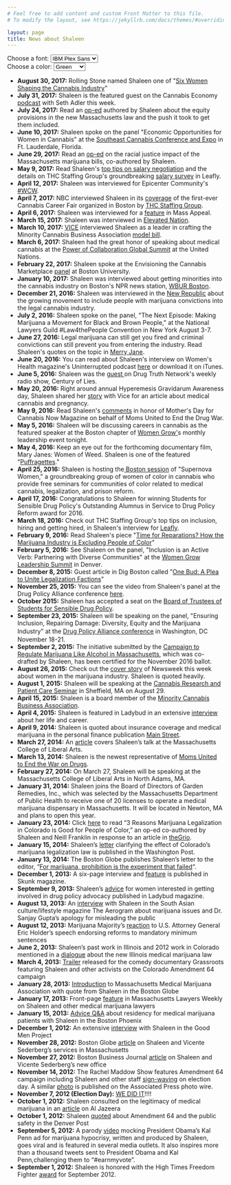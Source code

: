 ```yaml
---
# Feel free to add content and custom Front Matter to this file.
# To modify the layout, see https://jekyllrb.com/docs/themes/#overriding-theme-defaults

layout: page
title: News about Shaleen
---
```

<div class="customizerr">
<label for="font-select">Choose a font:</label>
 <select id="font-select" onchange="customizeFont()">
    <option value="IBM Plex Sans">IBM Plex Sans</option>
  <option value="Work Sans">Work Sans</option>
  <option value="Roboto">Roboto</option>
</select> 
<br />
<label for="color-select">Choose a color:</label>
 <select id="color-select" onchange="customizeColor()">
  <option value="green">Green</option>
  <option value="magenta">Magenta</option>
  <option value="blue">Blue</option>
</select> 
</div>
<ul>
<li><b>August 30, 2017:</b> Rolling Stone named Shaleen one of "<a href="http://www.rollingstone.com/culture/lists/weed-warriors-women-shaping-pot-industry-w500508/shaleen-title-w500510">Six Women Shaping the Cannabis Industry</a>"</li>
<li><b>July 31, 2017:</b> Shaleen is the featured guest on the Cannabis Economy <a href="https://twitter.com/canneconomy/status/892083767241830401">podcast</a> with Seth Adler this week.</li>
<li><b>July 24, 2017:</b> Read an <a href="https://www.leafly.com/news/politics/activists-turned-bad-massachusetts-bill-great-law">op-ed</a> authored by Shaleen about the equity provisions in the new Massachusetts law and the push it took to get them included.</li>
<li><b>June 10, 2017:</b> Shaleen spoke on the panel "Economic Opportunities for Women in Cannabis" at the <a href="https://seccexpo.com/">Southeast Cannabis Conference and Expo</a> in Ft. Lauderdale, Florida. </li>
<li><b>June 29, 2017:</b> Read an <a href="https://commonwealthmagazine.org/politics/marijuana-law-must-address-race-impact-of-war-on-drugs/">op-ed</a> on the racial justice impact of the Massachusetts marijuana bills, co-authored by Shaleen. </li>
<li><b>May 9, 2017:</b> Read Shaleen's <a href="https://www.leafly.com/news/industry/negotiate-better-salary-take-job">top tips on salary negotiation</a> and the details on THC Staffing Group's groundbreaking <a href="http://www.thcstaffinggroup.com/salary">salary survey</a> in Leafly.</li>
<li><b>April 12, 2017:</b> Shaleen was interviewed for Epicenter Community's <a href="https://medium.com/epicenter-community/wcw-shaleen-title-5582246a09f3">#WCW</a>.</li>
<li><b>April 7, 2017:</b> NBC interviewed Shaleen in its <a href="http://www.nbcboston.com/on-air/as-seen-on/WEB-Audrey-Cannabis-Career-Fair_NECN-418589873.html">coverage</a> of the first-ever Cannabis Career Fair organized in Boston by <a href="thcstaffinggroup.com">THC Staffing Group</a>.</li>
<li><b>April 6, 2017:</b> Shaleen was interviewed for a <a href="https://massappeal.com/hey-youre-cool-shaleen/">feature</a> in Mass Appeal.</li>
<li><b>March 15, 2017:</b> Shaleen was interviewed in <a href="http://elevatednation.com/minority-cannabis-business-association-offers-model-legalization-bill/">Elevated Nation</a>.</li>
<li><b>March 10, 2017:</b> <a href="https://news.vice.com/story/heres-the-plan-to-make-legal-weed-lucrative-for-more-than-just-white-people">VICE</a> interviewed Shaleen as a leader in crafting the Minority Cannabis Business Association <a href="minoritycannabis.org/model-bill.html">model bill</a>.</li>
<li><b>March 6, 2017:</b> Shaleen had the great honor of speaking about medical cannabis at the <a href="http://www.impactleadership21.com/power-of-collaboration.html">Power of Collaboration Global Summit</a> at the United Nations.</li>
<li><b>February 22, 2017:</b> Shaleen spoke at the Envisioning the Cannabis Marketplace <a href="https://www.eventbrite.com/e/panel-discussion-beyond-stigma-envisioning-the-cannabis-marketplace-registration-31890315793?aff=erellivmlt">panel</a> at Boston University.</li>
<li><b>January 10, 2017:</b> Shaleen was interviewed about getting minorities into the cannabis industry on Boston's NPR news station, <a href="http://www.wbur.org/radioboston/2017/01/10/minority-entrepreneurs-marijuana">WBUR Boston</a>.</li>
<li><b>December 21, 2016:</b> Shaleen was interviewed in the <a href="https://newrepublic.com/article/139443/growing-movement-marijuana-amnesty">New Republic</a> about the growing movement to include people with marijuana convictions into the legal cannabis industry.</li>
<li><b>July 2, 2016:</b> Shaleen spoke on the panel, "The Next Episode: Making Marijuana a Movement for Black and Brown People," at the National Lawyers Guild #Law4thePeople Convention in New York August 3-7.</li>
<li><b>June 27, 2016:</b> Legal marijuana can still get you fired and criminal convictions can still prevent you from entering the industry. Read Shaleen's quotes on the topic in <a href="https://www.merryjane.com/news/legal-weed-can-still-get-you-fired">Merry Jane</a>.</li>
<li><b>June 20, 2016:</b> You can read about Shaleen's interview on Women's Health magazine's Uninterrupted podcast <a href="http://www.womenshealthmag.com/life/uninterrupted-shaleen-title">here</a> or download it on iTunes. </li>
<li><b>June 5, 2016:</b> Shaleen was the <a href="http://www.drugtruth.net/cms/node/5852">guest </a>on Drug Truth Network's weekly radio show, Century of Lies.</li>
<li><b>May 20, 2016:</b> Right around annual Hyperemesis Gravidarum Awareness day, Shaleen shared her <a href="http://motherboard.vice.com/read/marijuana-pregnant-women-torri-metz">story</a> with Vice for an article about medical cannabis and pregnancy.</li>
<li><b>May 9, 2016:</b> Read Shaleen's <a href="http://cannabisnowmagazine.com/current-events/moms-uniting-end-war-drugs">comments</a> in honor of Mother's Day for Cannabis Now Magazine on behalf of Moms United to End the Drug War.</li>
<li><b>May 5, 2016:</b> Shaleen will be discussing careers in cannabis as the featured speaker at the Boston chapter of <a href="womengrow.com">Women Grow'</a>s monthly leadership event tonight. </li>
<li><b>May 4, 2016:</b> Keep an eye out for the forthcoming documentary film, Mary Janes: Women of Weed. Shaleen is one of the featured "<a href="http://maryjanesfilm.com/shaleen-title-co-founder-of-thc-staffing-group/">Puffragettes</a>."</li>
<li><b>April 25, 2016:</b> Shaleen is hosting the<a href="https://www.eventbrite.com/e/shades-of-green-the-national-state-of-cannabis-for-people-of-color-tickets-24334800042"> Boston session</a> of "Supernova Women," a groundbreaking group of women of color in cannabis who provide free seminars for communities of color related to medical cannabis, legalization, and prison reform.</li>
<li><b>April 17, 2016:</b> Congratulations to Shaleen for winning Students for Sensible Drug Policy's Outstanding Alumnus in Service to Drug Policy Reform award for 2016.</li>
<li><b>March 18, 2016:</b> Check out THC Staffing Group's top tips on inclusion, hiring and getting hired, in Shaleen's interview for <a href="https://www.leafly.com/news/industry/a-top-cannabis-recruiter-on-hiring-and-getting-hired-in-the-canna">Leafly</a>.</li>
<li><b>February 9, 2016:</b> Read Shaleen's piece "<a href="Time for Reparations? How the Marijuana Industry Is Excluding People of Color">Time for Reparations? How the Marijuana Industry is Excluding People of Color</a>"</li>
<li><b>February 5, 2016:</b> See Shaleen on the panel, "Inclusion is an Active Verb: Partnering with Diverse Communities" at the <a href="http://womengrow.com/2016-women-grow-conference/">Women Grow Leadership Summit</a> in Denver.</li>
<li><b>December 8, 2015:</b> Guest article in Dig Boston called "<a href="https://digboston.com/one-bud-a-plea-to-unite-legalization-factions/">One Bud: A Plea to Unite Legalization Factions</a>"</li>
<li><b>November 25, 2015:</b> You can see the video from Shaleen's panel at the Drug Policy Alliance conference <a href="https://www.youtube.com/watch?v=Ek-WMrjv0Qk&amp;feature=youtu.be">here</a>.</li>
<li><b>October 2015:</b> Shaleen has accepted a seat on the <a href="http://ssdp.org/about/board/">Board of Trustees of Students for Sensible Drug Policy</a>. </li>
<li><b>September 23, 2015:</b> Shaleen will be speaking on the panel, "Ensuring Inclusion, Repairing Damage: Diversity, Equity and the Marijuana Industry" at the <a style="line-height: 1.5em;" href="http://www.reformconference.org/program/educational-program">Drug Policy Alliance conference</a> in Washington, DC November 18-21.</li>
<li><b>September 2, 2015:</b> The initiative submitted by the <a href="regulatemassachusetts.org">Campaign to Regulate Marijuana Like Alcohol in Massachusetts</a>, which was co-drafted by Shaleen, has been certified for the November 2016 ballot.</li>
<li><b>August 26, 2015:</b> Check out the <a href="http://www.newsweek.com/2015/08/28/women-weed-how-legal-marijuana-could-be-first-billion-dollar-industry-not-364249.html?utm_source=Women+Grow+Newsletter&amp;utm_campaign=15e2fabc9a-Newsletter_8_25_20158_24_2015&amp;utm_medium=email&amp;utm_term=0_e632ba8fc8-15e2fabc9a-195552725&amp;mc_cid=15e2fabc9a&amp;mc_eid=ebd9915024">cover story</a> of Newsweek this week about women in the marijuana industry. Shaleen is quoted heavily.</li>
<li><b>August 1, 2015:</b> Shaleen will be speaking at the <a href="http://www.eventbrite.com/e/cannabis-research-and-patient-care-seminar-tickets-16966239479">Cannabis Research and Patient Care Seminar</a> in Sheffield, MA on August 29.</li>
<li><b>April 15, 2015:</b> Shaleen is a board member of the <a href="http://minoritycannabis.org/">Minority Cannabis Business Association</a>.</li>
<li><b>April 4, 2015:</b> Shaleen is featured in Ladybud in an extensive <a href="http://www.ladybud.com/2015/04/14/lady-business-shaleen-title-of-thc-staffing/">interview</a> about her life and career.</li>
<li><b>April 9, 2014:</b> Shaleen is quoted about insurance coverage and medical marijuana in the personal finance publication <a href="http://www.mainstreet.com/article/moneyinvesting/insurance/what-obamacare-wont-change-no-coverage-medicinal-marijuana?page=2" target="_blank">Main Street</a>.</li>
<li><b>March 27, 2014:</b> An <a href="http://www.theonlinebeacon.com/ssdp-presents-winning-war-drugs/" target="_blank">article</a> covers Shaleen’s talk at the Massachusetts College of Liberal Arts.</li>
<li><b>March 13, 2014:</b> Shaleen is the newest representative of <a href="http://momsunited.net/" target="_blank">Moms United to End the War on Drugs</a>.</li>
<li><b>February 27, 2014:</b> On March 27, Shaleen will be speaking at the Massachusetts College of Liberal Arts in North Adams, MA.</li>
<li><b>January 31, 2014:</b> Shaleen joins the Board of Directors of Garden Remedies, Inc., which was selected by the Massachusetts Department of Public Health to receive one of 20 licenses to operate a medical marijuana dispensary in Massachusetts. It will be located in Newton, MA and plans to open this year. </li>
<li><b>January 23, 2014:</b> Click <a href="http://www.huffingtonpost.com/neill-franklin/marijuana-legalization-race-racism-minorities_b_4651456.html" target="_blank">here</a> to read “3 Reasons Marijuana Legalization in Colorado is Good for People of Color,” an op-ed co-authored by Shaleen and Neill Franklin in response to an article in <a href="http://thegrio.com/" target="_blank">theGrio</a>.</li>
<li><b>January 15, 2014:</b> Shaleen’s <a href="http://www.washingtonpost.com/opinions/smoking-out-the-meaning-in-colorados-marijuana-law/2014/01/15/9549a020-7d30-11e3-97d3-b9925ce2c57b_story.html" target="_blank">letter</a> clarifying the effect of Colorado’s marijuana legalization law is published in the Washington Post.</li>
<li><b>January 13, 2014:</b> The Boston Globe publishes Shaleen’s letter to the editor, “<a href="http://www.bostonglobe.com/opinion/editorials/2014/01/13/for-marijuana-prohibition-experiment-that-failed/jI8D8njNpPbOfw5PzzniGK/story.html" target="_blank">For marijuana, prohibition is the experiment that failed</a>“.</li>
<li><b>December 1, 2013:</b> A six-page interview and <a href="http://massmedicalmarijuana.com/assets/Skunk-article-final-version.pdf" target="_blank">feature</a> is published in Skunk magazine.</li>
<li><b>September 9, 2013:</b> Shaleen’s <a href="http://www.ladybud.com/2013/09/09/lean-whichever-way-you-want-women-are-the-key-to-drug-policy-wins/" target="_blank">advice</a> for women interested in getting involved in drug policy advocacy published in Ladybud magazine.</li>
<li><b>August 13, 2013:</b> An <a href="http://theaerogram.com/a-medical-marijuana-activist-shares-her-thoughts-on-sanjay-guptas-change-of-heart/" target="_blank">interview</a> with Shaleen in the South Asian culture/lifestyle magazine The Aerogram about marijuana issues and Dr. Sanjay Gupta’s apology for misleading the public</li>
<li><b>August 12, 2013:</b> Marijuana Majority’s <a href="http://marijuana-majority.com.s133485.gridserver.com/reaction-to-attorney-general-eric-holders-drug-reform-proposals/" target="_blank">reaction</a> to U.S. Attorney General Eric Holder’s speech endorsing reforms to mandatory minimum sentences</li>
<li><b>June 2, 2013:</b> Shaleen’s past work in Illinois and 2012 work in Colorado mentioned in a <a href="http://www.thecompassionchronicles.com/2013/06/02/dialoguing-with-danielle-schumacher-cannabising-politics-the-present-now-part-2-of-3/" target="_blank">dialogue</a> about the new Illinois medical marijuana law</li>
<li><b>March 4, 2013:</b> <a href="http://vimeo.com/57079744" target="_blank">Trailer</a> released for the comedy documentary Grassroots featuring Shaleen and other activists on the Colorado Amendment 64 campaign</li>
<li><b>January 28, 2013:</b> <a href="http://bostonherald.com/business/business_markets/2013/01/medical_marijuana_trade_group_formed_massachusetts" target="_blank">Introduction</a> to Massachusetts Medical Marijuana Association with quote from Shaleen in the Boston Globe</li>
<li><b>January 17, 2013:</b> Front-page <a href="http://masslawyersweekly.com/2013/01/17/getting-into-the-weeds/" target="_blank">feature</a> in Massachusetts Lawyers Weekly on Shaleen and other medical marijuana lawyers</li>
<li><b>January 15, 2013:</b> <a href="http://thephoenix.com/boston/news/150225-california-pot-rx-legal-in-ma/" target="_blank">Advice Q&amp;A</a> about residency for medical marijuana patients with Shaleen in the Boston Phoenix</li>
<li><b>December 1, 2012:</b> An extensive <a href="http://goodmenproject.com/featured-content/are-you-in-the-marijuana-majority/" target="_blank">interview</a> with Shaleen in the Good Men Project</li>
<li><b>November 28, 2012:</b> Boston Globe <a href="http://www.boston.com/businessupdates/2012/11/27/lawyers-offer-lessons-how-open-medical-marijuana-dispensary-massachusetts/GsVtVdM0fQcQ8L0tbmXnSN/story.html" target="_blank">article</a> on Shaleen and Vicente Sederberg’s services in Massachusetts</li>
<li><b>November 27, 2012:</b> Boston Business Journal <a href="http://www.bizjournals.com/boston/news/2012/11/27/law-firm-opens-boston-office-to-handle.html" target="_blank">article</a> on Shaleen and Vicente Sederberg’s new office</li>
<li><b>November 14, 2012:</b> The Rachel Maddow Show features Amendment 64 campaign including Shaleen and other staff <a href="https://fbcdn-sphotos-h-a.akamaihd.net/hphotos-ak-prn1/536565_10102034095388350_1320581475_n.jpg" target="_blank">sign-waving</a> on election day. A similar <a href="https://sphotos-a.xx.fbcdn.net/hphotos-frc3/p480x480/405131_10100416990305024_76330962_n.jpg" target="_blank">photo</a> is published on the Associated Press photo wire.</li>
<li><b>November 7, 2012 (Election Day):</b> <a href="http://www.regulatemarijuana.org/news/colorado-makes-history-64-wins" target="_blank">WE DID IT</a>!!!!</li>
<li><b>October 1, 2012:</b> Shaleen consulted on the legitimacy of medical marijuana in an <a href="http://www.aljazeera.com/indepth/opinion/2012/09/2012930132459654172.html?fb_action_ids=10101925936848930&amp;fb_action_types=og.recommends&amp;fb_source=aggregation&amp;fb_aggregation_id=288381481237582" target="_blank">article</a> on Al Jazeera</li>
<li><b>October 1, 2012:</b> Shaleen <a href="http://www.denverpost.com/recommended/ci_21668627">quoted</a> about Amendment 64 and the public safety in the Denver Post</li>
<li><b>September 5, 2012:</b> A parody <a href="http://www.huffingtonpost.com/2012/09/05/kal-penn-obama-ad-parody_n_1858707.html">video</a> mocking President Obama’s Kal Penn ad for marijuana hypocrisy, written and produced by Shaleen, goes viral and is featured in several media outlets. It also inspires more than a thousand tweets sent to President Obama and Kal Penn,challenging them to “#earnmyvote”.</li>
<li><b>September 1, 2012:</b> Shaleen is honored with the High Times Freedom Fighter <a href="https://sphotos-a.xx.fbcdn.net/hphotos-ash4/p480x480/482144_10101740923741680_1881303597_n.jpg">award</a> for September 2012.</li>
</ul>